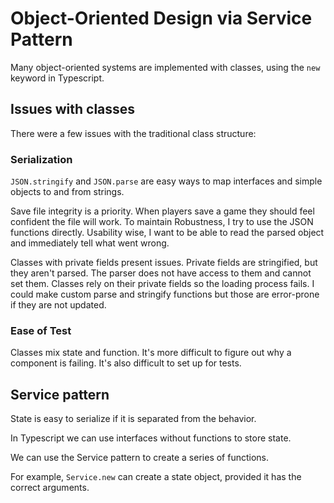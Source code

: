 # Object-Oriented Design via Service Pattern
Many object-oriented systems are implemented with classes, using the `new` keyword in Typescript.

## Issues with classes
There were a few issues with the traditional class structure:

### Serialization
`JSON.stringify` and `JSON.parse` are easy ways to map interfaces and simple objects to and from strings.

Save file integrity is a priority. When players save a game they should feel confident the file will work.
To maintain Robustness, I try to use the JSON functions directly.
Usability wise, I want to be able to read the parsed object and immediately tell what went wrong.

Classes with private fields present issues.
Private fields are stringified, but they aren't parsed. The parser does not have access to them and cannot set them. Classes rely on their private fields so the loading process fails. I could make custom parse and stringify functions but those are error-prone if they are not updated.

### Ease of Test
Classes mix state and function. 
It's more difficult to figure out why a component is failing. It's also difficult to set up for tests.

## Service pattern
State is easy to serialize if it is separated from the behavior.

In Typescript we can use interfaces without functions to store state.

We can use the Service pattern to create a series of functions.

For example, `Service.new` can create a state object, provided it has the correct arguments.
